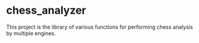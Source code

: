 # chess_analyzer
This project is the library of various functions for performing chess analysis by multiple engines.
